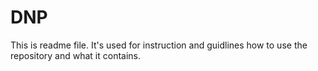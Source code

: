 # DNP
This is readme file.
It's used for instruction and guidlines how to use the repository and what it contains.
